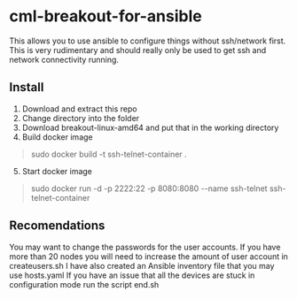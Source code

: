 # cml-breakout-for-ansible
This allows you to use ansible to configure things without ssh/network first.
This is very rudimentary and should really only be used to get ssh and network connectivity running.

## Install
1. Download and extract this repo
2. Change directory into the folder
3. Download breakout-linux-amd64 and put that in the working directory
4. Build docker image
>sudo docker build -t ssh-telnet-container .
5. Start docker image
>sudo docker run -d -p 2222:22 -p 8080:8080 --name ssh-telnet ssh-telnet-container

## Recomendations
You may want to change the passwords for the user accounts.
If you have more than 20 nodes you will need to increase the amount of user account in createusers.sh
I have also created an Ansible inventory file that you may use hosts.yaml
If you have an issue that all the devices are stuck in configuration mode run the script end.sh

